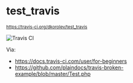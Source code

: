 # test_travis

<sub>https://travis-ci.org/dkorolev/test_travis</sub>

![Travis CI](https://travis-ci.org/dkorolev/test_travis.svg?branch=master)

Via:
* https://docs.travis-ci.com/user/for-beginners
* https://github.com/plaindocs/travis-broken-example/blob/master/Test.php
